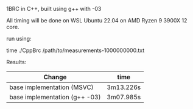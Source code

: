 
1BRC in C++, built using g++ with -03

All timing will be done on WSL Ubuntu 22.04 on AMD Ryzen 9 3900X 12 core.

run using: 

time ./CppBrc /path/to/measurements-1000000000.txt

Results:

 |         Change                                     |      time   | 
 |----------------------------------------------------|-------------|
 | base implementation (MSVC)                         | 3m13.226s   |
 | base implementation (g++ -03)                      | 3m07.985s   |